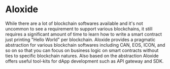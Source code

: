 # Aloxide

While there are a lot of blockchain softwares available and it's not uncommon to see a requirement to support various blockchains, it still requires a significant amount of time to learn how to write a smart contract just printing "Hello World" per blockchain. Aloxide provides a pragmatic abstraction for various blockchain softwares including CAN, EOS, ICON, and so on so that you can focus on business logic on smart contracts without ties to specific blockchain natures. Also based on the abstraction Aloxide offers useful tool-kits for dApp development such as API gateway and SDK.